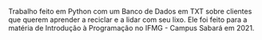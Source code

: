 Trabalho feito em Python com um Banco de Dados em TXT sobre clientes que querem aprender a reciclar e a lidar com seu lixo. Ele foi feito para a matéria de Introdução à Programação no IFMG - Campus Sabará em 2021.
